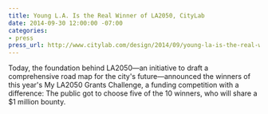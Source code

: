```yaml
---
title: Young L.A. Is the Real Winner of LA2050, CityLab
date: 2014-09-30 12:00:00 -07:00
categories:
- press
press_url: http://www.citylab.com/design/2014/09/young-la-is-the-real-winner-of-la2050/380948/
---
```


Today, the foundation behind LA2050—an initiative to draft a comprehensive road map for the city's future—announced the winners of this year's My LA2050 Grants Challenge, a funding competition with a difference: The public got to choose five of the 10 winners, who will share a $1 million bounty.
